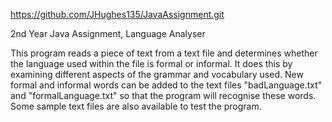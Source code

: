 
https://github.com/JHughes135/JavaAssignment.git

2nd Year Java Assignment, Language Analyser

This program reads a piece of text from a text file and determines whether the language used within the file is formal or informal. It does this by examining different aspects of the grammar and vocabulary used.
New formal and informal words can be added to the text files "badLanguage.txt" and 
"formalLanguage.txt" so that the program will recognise these words.
Some sample text files are also available to test the program.
